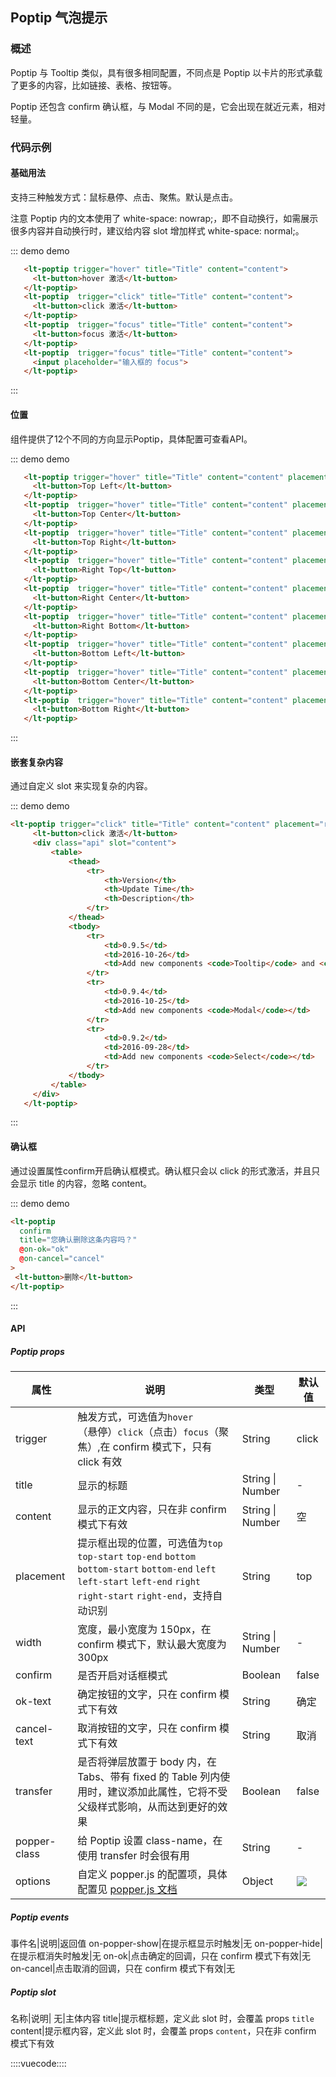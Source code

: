 ## Poptip 气泡提示

### 概述

Poptip 与 Tooltip 类似，具有很多相同配置，不同点是 Poptip 以卡片的形式承载了更多的内容，比如链接、表格、按钮等。

Poptip 还包含 confirm 确认框，与 Modal 不同的是，它会出现在就近元素，相对轻量。

### 代码示例

#### 基础用法

支持三种触发方式：鼠标悬停、点击、聚焦。默认是点击。

注意 Poptip 内的文本使用了 white-space: nowrap;，即不自动换行，如需展示很多内容并自动换行时，建议给内容 slot 增加样式 white-space: normal;。

::: demo demo
```html
   <lt-poptip trigger="hover" title="Title" content="content">
     <lt-button>hover 激活</lt-button>
   </lt-poptip>
   <lt-poptip  trigger="click" title="Title" content="content">
     <lt-button>click 激活</lt-button>
   </lt-poptip>
   <lt-poptip  trigger="focus" title="Title" content="content">
     <lt-button>focus 激活</lt-button>
   </lt-poptip>
   <lt-poptip  trigger="focus" title="Title" content="content">
     <input placeholder="输入框的 focus">
   </lt-poptip>
```
:::


#### 位置

组件提供了12个不同的方向显示Poptip，具体配置可查看API。

::: demo demo
```html
   <lt-poptip trigger="hover" title="Title" content="content" placement="top-start">
     <lt-button>Top Left</lt-button>
   </lt-poptip>
   <lt-poptip  trigger="hover" title="Title" content="content" placement="top">
     <lt-button>Top Center</lt-button>
   </lt-poptip>
   <lt-poptip  trigger="hover" title="Title" content="content" placement="top-end">
     <lt-button>Top Right</lt-button>
   </lt-poptip>
   <lt-poptip  trigger="hover" title="Title" content="content" placement="right-start">
     <lt-button>Right Top</lt-button>
   </lt-poptip>
   <lt-poptip  trigger="hover" title="Title" content="content" placement="right">
     <lt-button>Right Center</lt-button>
   </lt-poptip>
   <lt-poptip  trigger="hover" title="Title" content="content" placement="right-end">
     <lt-button>Right Bottom</lt-button>
   </lt-poptip>
   <lt-poptip  trigger="hover" title="Title" content="content" placement="bottom-start">
     <lt-button>Bottom Left</lt-button>
   </lt-poptip>
   <lt-poptip  trigger="hover" title="Title" content="content" placement="bottom">
     <lt-button>Bottom Center</lt-button>
   </lt-poptip>
   <lt-poptip  trigger="hover" title="Title" content="content" placement="bottom-end">
     <lt-button>Bottom Right</lt-button>
   </lt-poptip>
```
:::

#### 嵌套复杂内容

通过自定义 slot 来实现复杂的内容。

::: demo demo
```html
<lt-poptip trigger="click" title="Title" content="content" placement="right">
     <lt-button>click 激活</lt-button>
     <div class="api" slot="content">
         <table>
             <thead>
                 <tr>
                     <th>Version</th>
                     <th>Update Time</th>
                     <th>Description</th>
                 </tr>
             </thead>
             <tbody>
                 <tr>
                     <td>0.9.5</td>
                     <td>2016-10-26</td>
                     <td>Add new components <code>Tooltip</code> and <code>Poptip</code></td>
                 </tr>
                 <tr>
                     <td>0.9.4</td>
                     <td>2016-10-25</td>
                     <td>Add new components <code>Modal</code></td>
                 </tr>
                 <tr>
                     <td>0.9.2</td>
                     <td>2016-09-28</td>
                     <td>Add new components <code>Select</code></td>
                 </tr>
             </tbody>
         </table>
     </div>
   </lt-poptip>
```
:::

#### 确认框

通过设置属性confirm开启确认框模式。确认框只会以 click 的形式激活，并且只会显示 title 的内容，忽略 content。

::: demo demo
```html
<lt-poptip
  confirm
  title="您确认删除这条内容吗？"
  @on-ok="ok"
  @on-cancel="cancel"
>
 <lt-button>删除</lt-button>
</lt-poptip>
```
:::

#### API

##### Poptip props 

属性|说明|类型|默认值
---|---|---|---
trigger|触发方式，可选值为`hover`（悬停）`click`（点击）`focus`（聚焦）,在 confirm 模式下，只有 click 有效|String|click
title|显示的标题|String \| Number|-
content|显示的正文内容，只在非 confirm 模式下有效|String \| Number|空
placement|提示框出现的位置，可选值为`top` `top-start` `top-end` `bottom` `bottom-start` `bottom-end` `left` `left-start` `left-end` `right` `right-start` `right-end`，支持自动识别|String|top
width|宽度，最小宽度为 150px，在 confirm 模式下，默认最大宽度为 300px|String \| Number|-
confirm|是否开启对话框模式|Boolean|false
ok-text|确定按钮的文字，只在 confirm 模式下有效|String|确定
cancel-text|取消按钮的文字，只在 confirm 模式下有效|String|	取消
transfer|是否将弹层放置于 body 内，在 Tabs、带有 fixed 的 Table 列内使用时，建议添加此属性，它将不受父级样式影响，从而达到更好的效果|Boolean|false
popper-class|给 Poptip 设置 class-name，在使用 transfer 时会很有用|String|-
options|自定义 popper.js 的配置项，具体配置见 [popper.js 文档](https://popper.js.org/popper-documentation.html)|Object|![](https://ws3.sinaimg.cn/large/006tKfTcly1fr42hc9bx7j308z05taa5.jpg)

##### Poptip events

事件名|说明|返回值
on-popper-show|在提示框显示时触发|无
on-popper-hide|在提示框消失时触发|无
on-ok|点击确定的回调，只在 confirm 模式下有效|无
on-cancel|点击取消的回调，只在 confirm 模式下有效|无

##### Poptip slot

名称|说明|
无|主体内容
title|提示框标题，定义此 slot 时，会覆盖 props `title`
content|提示框内容，定义此 slot 时，会覆盖 props `content`，只在非 confirm 模式下有效

::::vuecode::::
<script>
export default {
    methods: {
        ok() {
             this.$message({
              message: '点击了确定',
              type: 'success'
             });
        },
        cancel() {
            this.$message.error('点击了取消');
        }
    }
}
</script>